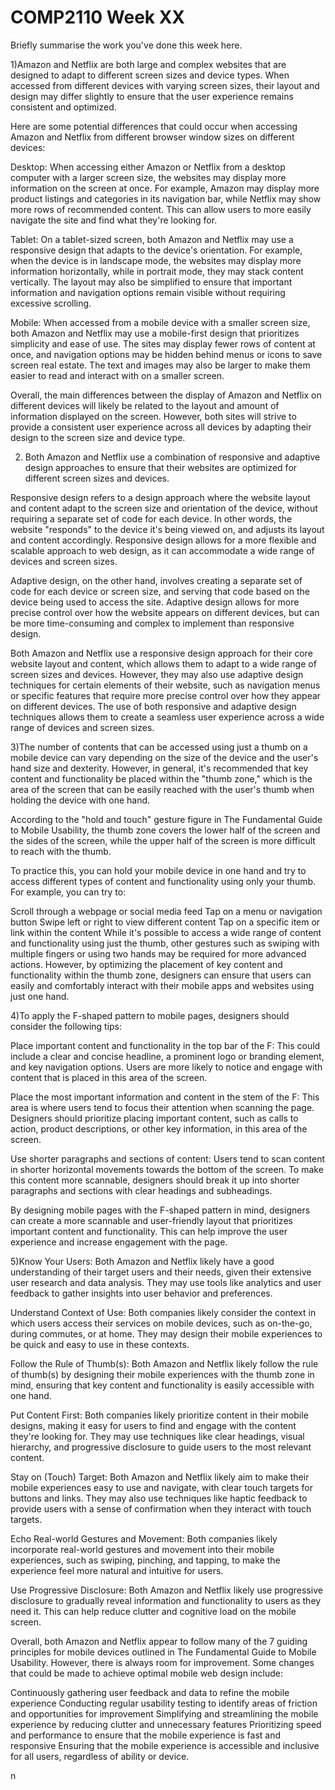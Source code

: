 # COMP2110 Week XX

Briefly summarise the work you've done this week here.

1)Amazon and Netflix are both large and complex websites that are designed to adapt to different screen sizes and device types. When accessed from different devices with varying screen sizes, their layout and design may differ slightly to ensure that the user experience remains consistent and optimized.

Here are some potential differences that could occur when accessing Amazon and Netflix from different browser window sizes on different devices:

Desktop: When accessing either Amazon or Netflix from a desktop computer with a larger screen size, the websites may display more information on the screen at once. For example, Amazon may display more product listings and categories in its navigation bar, while Netflix may show more rows of recommended content. This can allow users to more easily navigate the site and find what they're looking for.

Tablet: On a tablet-sized screen, both Amazon and Netflix may use a responsive design that adapts to the device's orientation. For example, when the device is in landscape mode, the websites may display more information horizontally, while in portrait mode, they may stack content vertically. The layout may also be simplified to ensure that important information and navigation options remain visible without requiring excessive scrolling.

Mobile: When accessed from a mobile device with a smaller screen size, both Amazon and Netflix may use a mobile-first design that prioritizes simplicity and ease of use. The sites may display fewer rows of content at once, and navigation options may be hidden behind menus or icons to save screen real estate. The text and images may also be larger to make them easier to read and interact with on a smaller screen.

Overall, the main differences between the display of Amazon and Netflix on different devices will likely be related to the layout and amount of information displayed on the screen. However, both sites will strive to provide a consistent user experience across all devices by adapting their design to the screen size and device type.

2) Both Amazon and Netflix use a combination of responsive and adaptive design approaches to ensure that their websites are optimized for different screen sizes and devices.

Responsive design refers to a design approach where the website layout and content adapt to the screen size and orientation of the device, without requiring a separate set of code for each device. In other words, the website "responds" to the device it's being viewed on, and adjusts its layout and content accordingly. Responsive design allows for a more flexible and scalable approach to web design, as it can accommodate a wide range of devices and screen sizes.

Adaptive design, on the other hand, involves creating a separate set of code for each device or screen size, and serving that code based on the device being used to access the site. Adaptive design allows for more precise control over how the website appears on different devices, but can be more time-consuming and complex to implement than responsive design.

Both Amazon and Netflix use a responsive design approach for their core website layout and content, which allows them to adapt to a wide range of screen sizes and devices. However, they may also use adaptive design techniques for certain elements of their website, such as navigation menus or specific features that require more precise control over how they appear on different devices. The use of both responsive and adaptive design techniques allows them to create a seamless user experience across a wide range of devices and screen sizes.

3)The number of contents that can be accessed using just a thumb on a mobile device can vary depending on the size of the device and the user's hand size and dexterity. However, in general, it's recommended that key content and functionality be placed within the "thumb zone," which is the area of the screen that can be easily reached with the user's thumb when holding the device with one hand.

According to the "hold and touch" gesture figure in The Fundamental Guide to Mobile Usability, the thumb zone covers the lower half of the screen and the sides of the screen, while the upper half of the screen is more difficult to reach with the thumb.

To practice this, you can hold your mobile device in one hand and try to access different types of content and functionality using only your thumb. For example, you can try to:

Scroll through a webpage or social media feed
Tap on a menu or navigation button
Swipe left or right to view different content
Tap on a specific item or link within the content
While it's possible to access a wide range of content and functionality using just the thumb, other gestures such as swiping with multiple fingers or using two hands may be required for more advanced actions. However, by optimizing the placement of key content and functionality within the thumb zone, designers can ensure that users can easily and comfortably interact with their mobile apps and websites using just one hand.

4)To apply the F-shaped pattern to mobile pages, designers should consider the following tips:

Place important content and functionality in the top bar of the F: This could include a clear and concise headline, a prominent logo or branding element, and key navigation options. Users are more likely to notice and engage with content that is placed in this area of the screen.

Place the most important information and content in the stem of the F: This area is where users tend to focus their attention when scanning the page. Designers should prioritize placing important content, such as calls to action, product descriptions, or other key information, in this area of the screen.

Use shorter paragraphs and sections of content: Users tend to scan content in shorter horizontal movements towards the bottom of the screen. To make this content more scannable, designers should break it up into shorter paragraphs and sections with clear headings and subheadings.

By designing mobile pages with the F-shaped pattern in mind, designers can create a more scannable and user-friendly layout that prioritizes important content and functionality. This can help improve the user experience and increase engagement with the page.

5)Know Your Users: Both Amazon and Netflix likely have a good understanding of their target users and their needs, given their extensive user research and data analysis. They may use tools like analytics and user feedback to gather insights into user behavior and preferences.

Understand Context of Use: Both companies likely consider the context in which users access their services on mobile devices, such as on-the-go, during commutes, or at home. They may design their mobile experiences to be quick and easy to use in these contexts.

Follow the Rule of Thumb(s): Both Amazon and Netflix likely follow the rule of thumb(s) by designing their mobile experiences with the thumb zone in mind, ensuring that key content and functionality is easily accessible with one hand.

Put Content First: Both companies likely prioritize content in their mobile designs, making it easy for users to find and engage with the content they're looking for. They may use techniques like clear headings, visual hierarchy, and progressive disclosure to guide users to the most relevant content.

Stay on (Touch) Target: Both Amazon and Netflix likely aim to make their mobile experiences easy to use and navigate, with clear touch targets for buttons and links. They may also use techniques like haptic feedback to provide users with a sense of confirmation when they interact with touch targets.

Echo Real-world Gestures and Movement: Both companies likely incorporate real-world gestures and movement into their mobile experiences, such as swiping, pinching, and tapping, to make the experience feel more natural and intuitive for users.

Use Progressive Disclosure: Both Amazon and Netflix likely use progressive disclosure to gradually reveal information and functionality to users as they need it. This can help reduce clutter and cognitive load on the mobile screen.

Overall, both Amazon and Netflix appear to follow many of the 7 guiding principles for mobile devices outlined in The Fundamental Guide to Mobile Usability. However, there is always room for improvement. Some changes that could be made to achieve optimal mobile web design include:

Continuously gathering user feedback and data to refine the mobile experience
Conducting regular usability testing to identify areas of friction and opportunities for improvement
Simplifying and streamlining the mobile experience by reducing clutter and unnecessary features
Prioritizing speed and performance to ensure that the mobile experience is fast and responsive
Ensuring that the mobile experience is accessible and inclusive for all users, regardless of ability or device.



n








